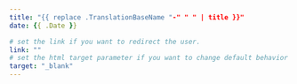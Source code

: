 ```yaml
---
title: "{{ replace .TranslationBaseName "-" " " | title }}"
date: {{ .Date }}

# set the link if you want to redirect the user.
link: ""
# set the html target parameter if you want to change default behavior
target: "_blank"
---
```

